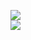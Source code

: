 [![](https://img.shields.io/badge/Made%20With-Github%20Spray-lightgrey.svg?style=for-the-badge&logo=github)](https://github.com/Annihil/github-spray#22385)  
[![](https://i.imgur.com/2DrTn0Z.gif)](https://github.com/Annihil/github-spray)